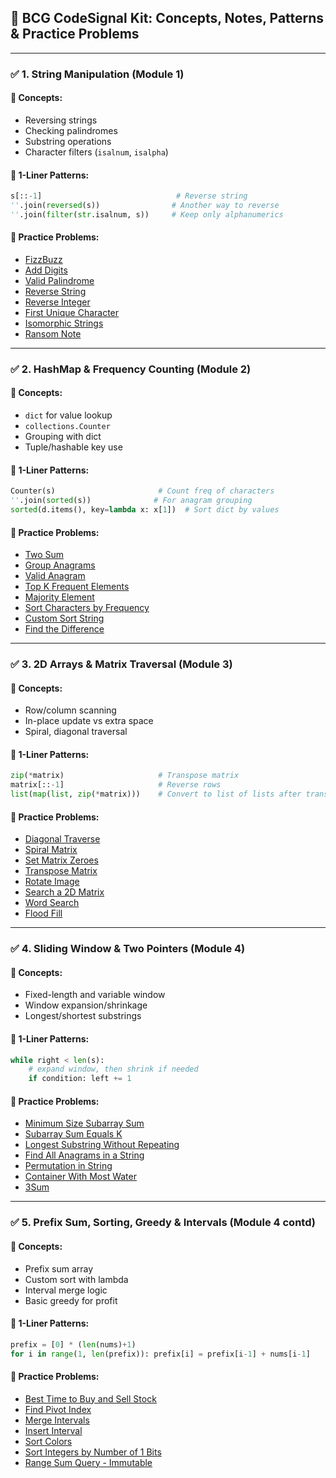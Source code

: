 ## 🧠 BCG CodeSignal Kit: Concepts, Notes, Patterns & Practice Problems

---

### ✅ 1. String Manipulation (Module 1)

#### 🔹 Concepts:

* Reversing strings
* Checking palindromes
* Substring operations
* Character filters (`isalnum`, `isalpha`)

#### 🔹 1-Liner Patterns:

```python
s[::-1]                              # Reverse string
''.join(reversed(s))                # Another way to reverse
''.join(filter(str.isalnum, s))     # Keep only alphanumerics
```

#### 🔹 Practice Problems:

* [FizzBuzz](https://leetcode.com/problems/fizz-buzz/)
* [Add Digits](https://leetcode.com/problems/add-digits/)
* [Valid Palindrome](https://leetcode.com/problems/valid-palindrome/)
* [Reverse String](https://leetcode.com/problems/reverse-string/)
* [Reverse Integer](https://leetcode.com/problems/reverse-integer/)
* [First Unique Character](https://leetcode.com/problems/first-unique-character-in-a-string/)
* [Isomorphic Strings](https://leetcode.com/problems/isomorphic-strings/)
* [Ransom Note](https://leetcode.com/problems/ransom-note/)

---

### ✅ 2. HashMap & Frequency Counting (Module 2)

#### 🔹 Concepts:

* `dict` for value lookup
* `collections.Counter`
* Grouping with dict
* Tuple/hashable key use

#### 🔹 1-Liner Patterns:

```python
Counter(s)                       # Count freq of characters
''.join(sorted(s))              # For anagram grouping
sorted(d.items(), key=lambda x: x[1])  # Sort dict by values
```

#### 🔹 Practice Problems:

* [Two Sum](https://leetcode.com/problems/two-sum/)
* [Group Anagrams](https://leetcode.com/problems/group-anagrams/)
* [Valid Anagram](https://leetcode.com/problems/valid-anagram/)
* [Top K Frequent Elements](https://leetcode.com/problems/top-k-frequent-elements/)
* [Majority Element](https://leetcode.com/problems/majority-element/)
* [Sort Characters by Frequency](https://leetcode.com/problems/sort-characters-by-frequency/)
* [Custom Sort String](https://leetcode.com/problems/custom-sort-string/)
* [Find the Difference](https://leetcode.com/problems/find-the-difference/)

---

### ✅ 3. 2D Arrays & Matrix Traversal (Module 3)

#### 🔹 Concepts:

* Row/column scanning
* In-place update vs extra space
* Spiral, diagonal traversal

#### 🔹 1-Liner Patterns:

```python
zip(*matrix)                     # Transpose matrix
matrix[::-1]                     # Reverse rows
list(map(list, zip(*matrix)))    # Convert to list of lists after transpose
```

#### 🔹 Practice Problems:

* [Diagonal Traverse](https://leetcode.com/problems/diagonal-traverse/)
* [Spiral Matrix](https://leetcode.com/problems/spiral-matrix/)
* [Set Matrix Zeroes](https://leetcode.com/problems/set-matrix-zeroes/)
* [Transpose Matrix](https://leetcode.com/problems/transpose-matrix/)
* [Rotate Image](https://leetcode.com/problems/rotate-image/)
* [Search a 2D Matrix](https://leetcode.com/problems/search-a-2d-matrix/)
* [Word Search](https://leetcode.com/problems/word-search/)
* [Flood Fill](https://leetcode.com/problems/flood-fill/)

---

### ✅ 4. Sliding Window & Two Pointers (Module 4)

#### 🔹 Concepts:

* Fixed-length and variable window
* Window expansion/shrinkage
* Longest/shortest substrings

#### 🔹 1-Liner Patterns:

```python
while right < len(s):
    # expand window, then shrink if needed
    if condition: left += 1
```

#### 🔹 Practice Problems:

* [Minimum Size Subarray Sum](https://leetcode.com/problems/minimum-size-subarray-sum/)
* [Subarray Sum Equals K](https://leetcode.com/problems/subarray-sum-equals-k/)
* [Longest Substring Without Repeating](https://leetcode.com/problems/longest-substring-without-repeating-characters/)
* [Find All Anagrams in a String](https://leetcode.com/problems/find-all-anagrams-in-a-string/)
* [Permutation in String](https://leetcode.com/problems/permutation-in-string/)
* [Container With Most Water](https://leetcode.com/problems/container-with-most-water/)
* [3Sum](https://leetcode.com/problems/3sum/)

---

### ✅ 5. Prefix Sum, Sorting, Greedy & Intervals (Module 4 contd)

#### 🔹 Concepts:

* Prefix sum array
* Custom sort with lambda
* Interval merge logic
* Basic greedy for profit

#### 🔹 1-Liner Patterns:

```python
prefix = [0] * (len(nums)+1)
for i in range(1, len(prefix)): prefix[i] = prefix[i-1] + nums[i-1]
```

#### 🔹 Practice Problems:

* [Best Time to Buy and Sell Stock](https://leetcode.com/problems/best-time-to-buy-and-sell-stock/)
* [Find Pivot Index](https://leetcode.com/problems/find-pivot-index/)
* [Merge Intervals](https://leetcode.com/problems/merge-intervals/)
* [Insert Interval](https://leetcode.com/problems/insert-interval/)
* [Sort Colors](https://leetcode.com/problems/sort-colors/)
* [Sort Integers by Number of 1 Bits](https://leetcode.com/problems/sort-integers-by-the-number-of-1-bits/)
* [Range Sum Query - Immutable](https://leetcode.com/problems/range-sum-query-immutable/)